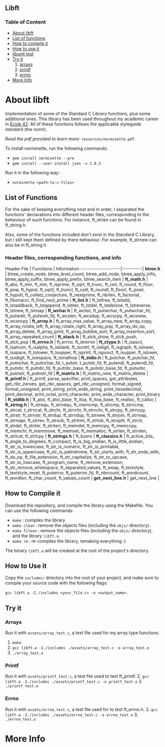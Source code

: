 ## Libft

<libft-logo>

### Table of Content
* [About libft](#about-libft)
* [List of functions](##how-to-use-it)
* [How to compile it](##how-to-compile-it)
* [How to use it](##how-to-use-it)
* [libunit test](##libunit-test)
* [Try it](##try-it)
  1. [arrays](###arrays)
  2. [printf](###printf)
  3. [errno](###errno)
* [More Info](#more-info)

# About libft

Implementation of some of the Standard C Library functions, plus some additional
ones. This library has been used throughout my academic career in [École 42][1].
All of these functions follows the applicable styleguide standard (the norm).

*Read the pdf provided to learn more:* `resources/norminette.pdf`.

To install norminette, run the following commands:
* `gem install norminette --pre`
* `gem install --user-install json -v 1.8.3`

Run it in the following way:
* `norminette <path-to-c-files>`

## List of Functions

For the sake of keeping everything neat and in order, I separated the functions'
declarations into different header files, corresponding to the behaviour of
such functions.
For instance, ft_strlen can be found in ft_string.h.

Also, some of the functions included don't exist in the Standard C Library,
but I still kept them defined by there behaviour.
For example, ft_strnew can also be in ft_string.h.

### Header files, corresponding functions, and info

Header File          | Functions | Information
:-------------------:|:---------:|
**btree.h**          | btree_create_node, btree_level_count, btree_add_node, btree_apply_infix, btree_apply_suffix, btree_apply_prefix, btree_search_item |
**ft_math.h**        | ft_abs, ft_min, ft_min, ft_isprime, ft_sqrt, ft_trunc, ft_ceil, ft_round, ft_floor, ft_pow, ft_hypot, ft_sqrtl, ft_truncl, ft_ceill, ft_roundl, ft_floorl, ft_powl, ft_hypotl, ft_collatz_conjecture, ft_nextprime, ft_nbrlen, ft_factorial, ft_fibonacci, ft_find_next_prime |
**ft_list.h**        | ft_lstfree, ft_lstadd, ft_lstaddback, ft_lstappend, ft_lstiter, ft_lstdel, ft_lstdelone, ft_lstreverse, ft_lstnew, ft_lstmap |
**ft_wchar.h**       | ft_wclen, ft_putwchar, ft_putwchar_fd, ft_putwstr, ft_putwstr_fd, ft_wcslen, ft_wcsdup, ft_wcscpy, ft_wcsnew, ft_wcsncpy |
**ft_array.h**       | ft_array_max_value, ft_array_new, ft_array_copy, ft_array_rotate_left, ft_array_rotate_right, ft_array_pop, ft_array_do_op, ft_array_delete, ft_array_print, ft_array_bubble_sort, ft_array_insertion_sort, ft_array_repeated_count |
**ft_stack.h**       | ft_stck_show, ft_stck_push, ft_stck_pop |
**ft_errno.h**       | ft_errno, ft_strerror |
**ft_ctype.h**       | ft_isascii, ft_isalnum, ft_isalpha, ft_isblank, ft_iscntrl, ft_isdigit, ft_isgraph, ft_islower, ft_isspace, ft_tolower, ft_toupper, ft_isprint, ft_ispunct, ft_isupper, ft_islower, ft_isxdigit, ft_iswspace, ft_ismathop |
**ft_stdio.h**       | ft_putchar, ft_putchar_fd, ft_putnchar, ft_putnchar_fd, t_putstr, t_putstr_fd, ft_putendl, ft_putendl_fd, ft_putnbr, ft_putnbr_fd, ft_putnbr_base, ft_putnbr_base_fd, ft_putunbr, ft_putnstr, ft_putnstr_fd |
**ft_matrix.h**      | ft_matrix_new, ft_matrix_delete |
**ft_printf.h**      | ft_printf, parse_specifier, print_spaces, get_attributes, get_nbr_zeroes, get_nbr_spaces, get_nbr_unsigned, format_signed, format_unsigned, print_string, print_wide_string, print_hexadecimal, print_decimal, print_octal, print_character, print_wide_character, print_binary |
**ft_stdlib.h**      | ft_atoi, ft_atoi_base, ft_itoa, ft_itoa_base, ft_realloc, ft_calloc |
**ft_string.h**      | ft_strequ, ft_strnequ, ft_memcmp, ft_strcmp, ft_strncmp, ft_strcat, t_strncat, ft_strchr, ft_strrchr, ft_strnchr, ft_strcpy, ft_strncpy, ft_strstr, ft_strnstr, ft_strdup, ft_strndup, ft_strnew, ft_strjoin, ft_strmap, ft_strmapi, ft_strrev, ft_strsub, ft_strtrim, ft_strtok, ft_strsplit, ft_strclr, ft_strdel, ft_striter, ft_striteri, ft_memdel, ft_memcpy, ft_memccpy, ft_memchr, ft_memmove, ft_memset, ft_memalloc, ft_strlen, ft_strnlen, ft_strlcat, ft_strlcpy |
**ft_strings.h**     | ft_bzero |
**ft_classics.h**  | ft_active_bits, ft_angle_to_degrees, ft_compact, ft_is_big_endian, ft_is_little_endian, ft_str_is_lowercase, ft_str_is_numeric, ft_str_is_printable, ft_str_is_uppercase, ft_str_is_palindrome, ft_str_starts_with, ft_str_ends_with, ft_do_op, ft_file_extension, ft_str_capitalize, ft_str_to_upcase, ft_str_to_lowcase, ft_program_name, ft_remove_extension, ft_str_remove_whitespace, ft_separated_values, ft_swap, ft_textstyle, ft_textstyle_reset, ft_puterror, ft_puterror_fd, ft_nbrcount, ft_wordcount, ft_wordlen, ft_char_count, ft_values_count |
**get_next_line.h**  | get_next_line |


## How to Compile it

Download the repository, and compile the library using the Makefile.
You can use the following commands:

* `make` : compiles the library
* `make clean` : remove the objects files (including the `objs/` directory).
* `make fclean` : remove the objects files (including the `objs/` directory),
and the library `libft.a`.
* `make re` : re-compiles the library, remaking everything :)

The binary `libft.a` will be created at the root of the project's directory.

## How to Use it

Copy the `includes/` directory into the root of your project, and
make sure to compile your source code with the following flags:

  `gcc libft.a -I./includes <your_file.c> -o <output_name>`.

## Try it

### Arrays

Run it with `assets/array_test.c`, a test file used for my array type functions.
1. `make`
2. `gcc libft.a -I./includes ./assets/array_test.c -o array_test.o`
3. `./array_test.o`

### Printf

Run it with `assets/printf_test.c`, a test file used to test ft_printf.
2. `gcc libft.a -I./includes ./assets/printf_test.c -o printf_test.o`
3. `./printf_test.o`

### Errno

Run it with `assets/errno_test.c`, a test file used for to test ft_errno.h.
2. `gcc libft.a -I./includes ./assets/errno_test.c -o errno_test.o`
3. `./errno_test.o`

# More Info

[1]: http://42.us.org "42 USA"
